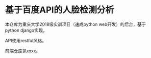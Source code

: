 # 基于百度API的人脸检测分析
本仓库为重庆大学2018级实训项目（速成python web开发）的后台，基于python django实现。

API使用restful风格。

前端仓库见xxxx。